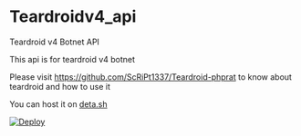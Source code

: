 # Teardroidv4_api
Teardroid v4 Botnet API

This api is for teardroid v4 botnet

Please visit https://github.com/ScRiPt1337/Teardroid-phprat to know about teardroid and how to use it

You can host it on [deta.sh](https://deta.sh/)

[![Deploy](https://button.deta.dev/1/svg)](https://go.deta.dev/deploy?repo=https://github.com/ScRiPt1337/Teardroidv4_api)
